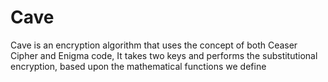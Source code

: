 # Cave

Cave is an encryption algorithm that uses the concept of both Ceaser Cipher and Enigma code, 
It takes two keys and performs the substitutional encryption, based upon the mathematical functions we define
